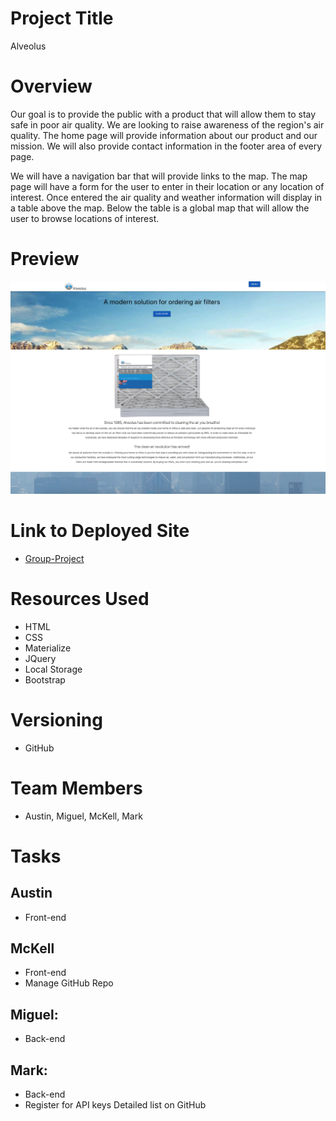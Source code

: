 # Project Title 
Alveolus

# Overview
Our goal  is to provide the public with a product that will allow them to stay safe in poor air quality. We are looking to raise awareness of the region's air quality. 
The home page will provide information about our product and our mission. We will also provide contact information in the footer area of every page.

We will have a navigation bar that will provide links to the map. The map page will have a form for the user to enter in their location or any location of interest. Once entered the air quality and weather information will display in a table above the map. Below the table is a global map that will allow the user to browse locations of interest.

# Preview
![alt text](assets/images/sample.jpg "Alveolus")

# Link to Deployed Site
  * [Group-Project](https://kell-b.github.io/Group-Project/)
  
# Resources Used
  * HTML
  * CSS
  * Materialize
  * JQuery
  * Local Storage
  * Bootstrap
  
# Versioning 
  * GitHub

# Team Members 
  * Austin, Miguel, McKell, Mark

# Tasks 
 ## Austin 
   * Front-end  
 ## McKell 
   * Front-end 
   * Manage GitHub Repo 
 ## Miguel: 
   * Back-end  
 ## Mark:
   * Back-end
   * Register for API keys Detailed list on GitHub